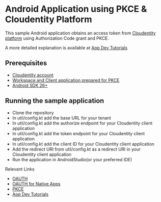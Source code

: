 
# Android Application using PKCE & Cloudentity Platform

This sample Android application obtains an access token from [Cloudentity platform](https://cloudentity.com/) using Authorization Code grant and PKCE. 

A more detailed explanation is available at [App Dev Tutorials](https://developer.cloudentity.com/app_dev_tutorials/android_pkce/)

## Prerequisites
 - [Cloudentity account](https://authz.cloudentity.io/register)
 - [Workspace and Client application prepared for PKCE](https://docs.authorization.cloudentity.com/features/oauth/grant_flows/auth_code_with_pkce/?q=pkce)
 - [Android SDK 26+](https://www.android.com/) 
 
## Running the sample application
 - Clone the repository
 - In util/config.kt add the base URL for your tenant
 - In util/config.kt add the authorize endpoint for your Cloudentity client application
 - In util/config.kt add the token endpoint for your Cloudentity client application
 - In util/config.kt add the client ID for your Cloudentity client application
 - Add the redirect URI from util/config.kt as a redirect URI in your Cloudentity client application
 - Run the application in AndroidStudio(or your preferred IDE)
 
 
Relevant Links
 - [OAUTH](https://datatracker.ietf.org/doc/html/rfc6749)
 - [OAUTH for Native Apps](https://datatracker.ietf.org/doc/html/rfc8252)
 - [PKCE](https://datatracker.ietf.org/doc/html/rfc7636)
 - [App Dev Tutorials](https://developer.cloudentity.com/app_dev_tutorials/)

